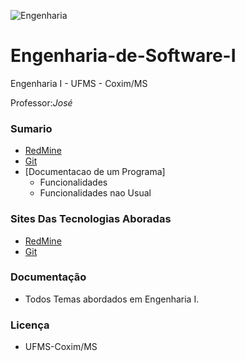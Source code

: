 
![Engenharia](http://2.bp.blogspot.com/-UyhxrVeZylI/UXxfE2AwH9I/AAAAAAAAASw/O7ekyc-P51s/s1600/engenharia%2Bde%2Bsoftware.png)

# Engenharia-de-Software-I

Engenharia I - UFMS - Coxim/MS

Professor:_José_

### Sumario 
* [RedMine](https://github.com/rafaelgov95/Engenharia-de-Software-I/blob/master/redmine/resumo.txt)
* [Git](https://github.com/rafaelgov95/Engenharia-de-Software-I/blob/master/redmine/resumo.txt) 
* [Documentacao de um Programa]
  - Funcionalidades
  - Funcionalidades nao Usual


### Sites Das Tecnologias Aboradas
* [RedMine](http://demo.redmine.org/)
* [Git](github.com)

### Documentação
* Todos Temas abordados em Engenharia I.

### Licença
* UFMS-Coxim/MS


